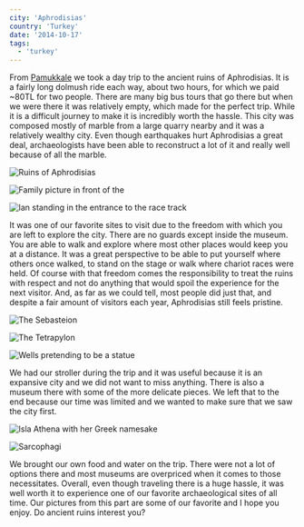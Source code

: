 ```yaml
---
city: 'Aphrodisias'
country: 'Turkey'
date: '2014-10-17'
tags:
  - 'turkey'
---
```


From [Pamukkale](http://youngmodernmama.com/2014/10/traveling-abroad-pamukkale/ 'Traveling Abroad: Pamukkale') we took a day trip to the ancient ruins of Aphrodisias. It is a fairly long dolmush ride each way, about two hours, for which we paid ~80TL for two people. There are many big bus tours that go there but when we were there it was relatively empty, which made for the perfect trip. While it is a difficult journey to make it is incredibly worth the hassle. This city was composed mostly of marble from a large quarry nearby and it was a relatively wealthy city. Even though earthquakes hurt Aphrodisias a great deal, archaeologists have been able to reconstruct a lot of it and really well because of all the marble.

![Ruins of Aphrodisias](images/10257097_10100612594886934_3102461613565692220_o.webp)

![Family picture in front of the ](images/10372962_10100612594926854_7838770440303923386_o.webp)

![Ian standing in the entrance to the race track](images/10348790_10100612593235244_5565654070036035765_o.webp)

It was one of our favorite sites to visit due to the freedom with which you are left to explore the city. There are no guards except inside the museum. You are able to walk and explore where most other places would keep you at a distance. It was a great perspective to be able to put yourself where others once walked, to stand on the stage or walk where chariot races were held. Of course with that freedom comes the responsibility to treat the ruins with respect and not do anything that would spoil the experience for the next visitor. And, as far as we could tell, most people did just that, and despite a fair amount of visitors each year, Aphrodisias still feels pristine.

![The Sebasteion](images/10010189_10100612594602504_7037608416473061047_o-1.webp)

![The Tetrapylon](images/10339268_10100612593504704_2886118472340502449_o.webp)

![Wells pretending to be a statue](images/10357737_10100612595211284_9065516936186951050_o-1.webp)

We had our stroller during the trip and it was useful because it is an expansive city and we did not want to miss anything. There is also a museum there with some of the more delicate pieces. We left that to the end because our time was limited and we wanted to make sure that we saw the city first.

![Isla Athena with her Greek namesake](images/10357698_10100612593589534_9058399154384422552_o.webp)

![Sarcophagi](images/10298523_10100612593839034_4137074300677359035_o.webp)

We brought our own food and water on the trip. There were not a lot of options there and most museums are overpriced when it comes to those necessitates. Overall, even though traveling there is a huge hassle, it was well worth it to experience one of our favorite archaeological sites of all time. Our pictures from this part are some of our favorite and I hope you enjoy. Do ancient ruins interest you?
